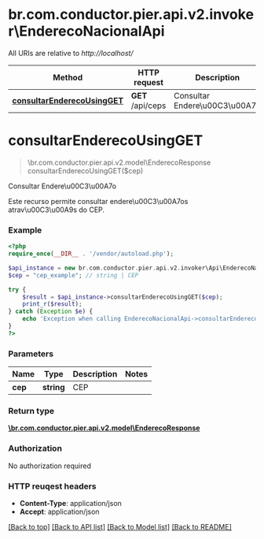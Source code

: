 # br.com.conductor.pier.api.v2.invoker\EnderecoNacionalApi

All URIs are relative to *http://localhost/*

Method | HTTP request | Description
------------- | ------------- | -------------
[**consultarEnderecoUsingGET**](EnderecoNacionalApi.md#consultarEnderecoUsingGET) | **GET** /api/ceps | Consultar Endere\u00C3\u00A7o


# **consultarEnderecoUsingGET**
> \br.com.conductor.pier.api.v2.model\EnderecoResponse consultarEnderecoUsingGET($cep)

Consultar Endere\u00C3\u00A7o

Este recurso permite consultar endere\u00C3\u00A7os atrav\u00C3\u00A9s do CEP.

### Example 
```php
<?php
require_once(__DIR__ . '/vendor/autoload.php');

$api_instance = new br.com.conductor.pier.api.v2.invoker\Api\EnderecoNacionalApi();
$cep = "cep_example"; // string | CEP

try { 
    $result = $api_instance->consultarEnderecoUsingGET($cep);
    print_r($result);
} catch (Exception $e) {
    echo 'Exception when calling EnderecoNacionalApi->consultarEnderecoUsingGET: ', $e->getMessage(), "\n";
}
?>
```

### Parameters

Name | Type | Description  | Notes
------------- | ------------- | ------------- | -------------
 **cep** | **string**| CEP | 

### Return type

[**\br.com.conductor.pier.api.v2.model\EnderecoResponse**](EnderecoResponse.md)

### Authorization

No authorization required

### HTTP reuqest headers

 - **Content-Type**: application/json
 - **Accept**: application/json

[[Back to top]](#) [[Back to API list]](../README.md#documentation-for-api-endpoints) [[Back to Model list]](../README.md#documentation-for-models) [[Back to README]](../README.md)

